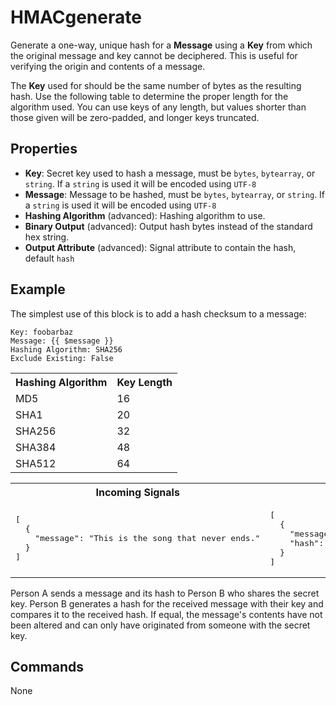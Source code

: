 HMACgenerate
=======
Generate a one-way, unique hash for a **Message** using a **Key** from which the original message and key cannot be deciphered. This is useful for verifying the origin and contents of a message.

The **Key** used for should be the same number of bytes as the resulting hash. Use the following table to determine the proper length for the algorithm used. You can use keys of any length, but values shorter than those given will be zero-padded, and longer keys truncated.

<table>
<tr>
<th>Hashing Algorithm</th>
<th>Key Length</th>
</tr>
<tr>
<td>MD5</td>
<td>16</td>
</tr>
<tr>
<td>SHA1</td>
<td>20</td>
</tr>
<tr>
<td>SHA256</td>
<td>32</td>
</tr>
<tr>
<td>SHA384</td>
<td>48</td>
</tr>
<tr>
<td>SHA512</td>
<td>64</td>
</tr>

Properties
----------
- **Key**: Secret key used to hash a message, must be `bytes`, `bytearray`, or `string`. If a `string` is used it will be encoded using `UTF-8`
- **Message**: Message to be hashed, must be `bytes`, `bytearray`, or `string`. If a `string` is used it will be encoded using `UTF-8`
- **Hashing Algorithm** (advanced): Hashing algorithm to use.
- **Binary Output** (advanced): Output hash bytes instead of the standard hex string.
- **Output Attribute** (advanced): Signal attribute to contain the hash, default `hash`

Example
-------
The simplest use of this block is to add a hash checksum to a message:

```
Key: foobarbaz
Message: {{ $message }}
Hashing Algorithm: SHA256
Exclude Existing: False
```
<table width=100%>
<tr>
<th>Incoming Signals</th>
<th>Outgoing Signals</th>
</tr>
<tr>
<td>
<pre>
[
  {
    "message": "This is the song that never ends."
  }
]
</pre>
</td>
<td>
<pre>
[
  {
    "message": "This is the song that never ends.",
    "hash": "ca03e75cd1116e5fa9a1b4cec26cb11d59d98db90a8ff185219af4537af7c2ec"
  }
]
</pre>
</td>
</tr>
</table>

Person A sends a message and its hash to Person B who shares the secret key. Person B generates a hash for the received message with their key and compares it to the received hash. If equal, the message's contents have not been altered and can only have originated from someone with the secret key.

Commands
--------
None
